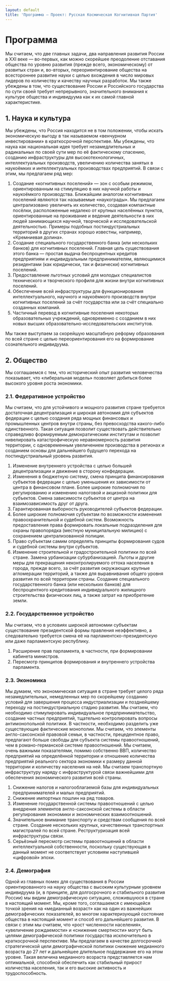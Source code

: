 ```yaml
---
layout: default
title: 'Программа — Проект: Русская Космическая Когнитивная Партия'
---
```


# Программа
Мы считаем, что две главных задачи, два направления развития России в XXI веке — во-первых, как можно скорейшее преодоление отставания общества по уровню развития (прежде всего, экономическому) от развитых стран и, во-вторых, переориентирование общества на всестороннее развитие науки с целью вхождения в число мировых лидеров по количеству и качеству научных разработок. Мы также убеждены в том, что существование России и Российского государства по сути своей требует непрерывного, значительного внимания к культуре общества и индивидуума как к их самой главной характеристике.

## 1. Наука и культура
Мы убеждены, что Россия находится не в том положении, чтобы искать экономическую выгоду в так называемом «венчурном инвестировании» в краткосрочной перспективе. Мы убеждены, что наука как национальная идея требует незамедлительных и радикальных по своей сути мер по её фактическому спасению, созданию инфраструктуры для высокотехнологичных, интеллектуальных производств, увеличению количества занятых в наукоёмких и интеллектуальных производствах предприятий. В связи с этим, мы предлагаем ряд мер:

1. Создание «когнитивных поселений» — зон с особым режимом, ориентированным на стимуляцию в них научной работы и наукоёмкого производства. Ближайшим аналогом когнитивных поселений являются так называемые «наукограды». Мы предлагаем централизовано увеличить их количество, создавая компактные посёлки, расположенные недалеко от крупных населённых пунктов, ориентированные на проживание и ведение деятельности в них людей занимающихся научной, творческой и исследовательской деятельностью. Примеры подобных постиндустриальных территорий в других странах хорошо известны, например, «Кремниевая долина».
2. Создание специального государственного банка (или нескольких банков) для когнитивных поселений. Главная цель существования этого банка — простая выдача беспроцентных кредитов предприятиям и индивидуальным предпринимателям, являющимися резидентами (как юридически, так и физически) когнитивных поселений.
3. Предоставление льготных условий для молодых специалистов технического и творческого профиля для жизни внутри когнитивных поселений.
4. Обеспечение всей инфраструктуры для функционирования интеллектуального, научного и наукоёмкого производств внутри когнитивных поселений за счёт государства или за счёт специально созданных компаний.
5. Частичный перевод в когнитивные поселения некоторых образовательных учреждений, одновременно с созданием в них новых высших образовательно-исследовательских институтов.

Мы также выступаем за скорейшую масштабную реформу образования по всей стране с целью переориентирования его на формирование сознательного индивидуума.

## 2. Общество
Мы соглашаемся с тем, что исторический опыт развития человечества показывает, что «либеральная модель» позволяет добиться более высокого уровня роста экономики.

### 2.1. Федеративное устройство
Мы считаем, что для устойчивого и мощного развития стране требуется достаточная децентрализация и широкая автономия для субъектов федерации с целью создания ряда мощных финансовых и промышленных центров внутри страны, без превосходства какого-либо единственного. Такая ситуация позволит существовать действительно справедливо формируемым демократическим институтам и позволит нивелировать катастрофическую неравномерность развития территории, с одновременным увеличением производства в регионах и созданием основы для дальнейшего будущего перехода на постиндустриальный уровень развития.

1. Изменение внутреннего устройства с целью большей децентрализации и движение в сторону конфедерации.
2. Изменения в бюджетную систему, смена принципа финансирования субъектов федерации с целью уменьшения их зависимости от центра в финансовом плане. Более широкие полномочия по регулированию и изменению налоговой и акцизной политики для субъектов. Смена зависимости субъектов от центра на взаимозависимость друг от друга.
3. Гарантированная выборность руководителей субъектов федерации.
4. Более широкие полномочия субъектам по возможности изменения правоохранительной и судебной систем. Возможность предоставления права формировать локальные подразделения для охраны правопорядка (местную муниципальную милицию) с сохранением централизованной полиции.
5. Право субъектам самим определять принципы формирования судов и судебной системы внутри субъектов.
6. Изменение строительной и градостроительной политики по всей стране. Замена урбанизации субурбанизацией. Льготы и другие меры для прекращения неконтролируемого оттока населения в города, прежде всего, за счёт развития окружающих крупные агломерации территорий, а также для выравнивания общего уровня развития по всей территории страны. Создание специального государственного банка (или нескольких банков) для беспроцентного кредитования индивидуального жилищного строительства физических лиц, а также затрат на приобретение земли.

### 2.2. Государственное устройство
Мы считаем, что в условиях широкой автономии субъектам существование президентской формы правления неэффективно, а следовательно требуется смена её на парламентско-президентскую или даже парламентскую республику.

1. Расширение прав парламента, в частности, при формировании кабинета министров.
2. Пересмотр принципов формирования и внутреннего устройства парламента.

### 2.3. Экономика
Мы думаем, что экономическая ситуация в стране требует целого ряда незамедлительных, немедленных мер по скорейшему созданию условий для завершения процесса индустриализации и позднейшему переходу на постиндустриальную стадию развития. Мы считаем, что необходимо стимулировать индивидуальное предпринимательство, создание частных предприятий, тщательно контролировать вопросы антимонопольной политики. В частности, необходимо разделить уже существующие фактические монополии. Мы считаем, что элементы англо-саксонской правовой семьи, в частности, прецедентное право, предлагают больше свободы для субъекта системы правоотношений, чем в романо-германской системе правоотношений. Мы считаем, очень важными показателями, помимо собственно ВВП, количество предприятий на определённой территории и отношение количества предприятий реального сектора экономики к размеру данной территории и количеству населения на ней. Мы считаем транспортную инфраструктуру наряду с инфраструктурой связи важнейшими для обеспечения экономического развития всей страны.

1. Снижение налогов и налогооблагаемой базы для индивидуальных предпринимателей и малых предприятий.
2. Снижение импортных пошлин на ряд товаров.
3. Изменение государственной системы правоотношений с целью внедрения элементов англо-саксонской системы в области регулирования экономики и экономических взаимоотношений.
4. Значительное внимание транспорту и средствам сообщения по всей стране. Создание нескольких крупных, качественных транспортных магистралей по всей стране. Реструктуризация всей инфраструктуры связи.
5. Серьёзный пересмотр системы правоотношений в области интеллектуальной собственности, поскольку существующая в данный момент не соответствует условиям наступившей «цифровой» эпохи.

### 2.4. Демография
Одной из главных помех для существования в России ориентированного на науку общества с высоким культурным уровнем индивидуума (и, в принципе, для долгосрочного и стабильного развития России) мы видим демографическую ситуацию, сложившуюся в стране в настоящий момент. Мы, кроме того, соглашаемся с имеющейся точкой зрения на «медианный возраст» как на один из важнейших демографических показателей, во многом характеризующий состояние общества в настоящий момент и способ его дальнейшего развития. В связи с этим мы считаем, что «рост численности населения», «увеличение рождаемости» и «снижение смертности» могут быть целями демографической политики государства исключительно в краткосрочной перспективе. Мы предлагаем в качестве долгосрочной стратегической цели демографической политики снижение медианного возраста до 27 лет и дальнейшее длительное поддержание его на этом уровне. Такая величина медианного возраста представляется нам оптимальной, способной обеспечить как стабильный прирост количества населения, так и его высокие активность и трудоспособность.